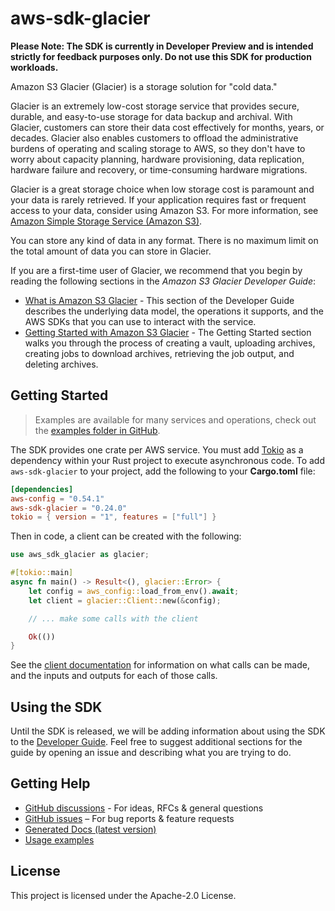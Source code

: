 # aws-sdk-glacier

**Please Note: The SDK is currently in Developer Preview and is intended strictly for
feedback purposes only. Do not use this SDK for production workloads.**

Amazon S3 Glacier (Glacier) is a storage solution for "cold data."

Glacier is an extremely low-cost storage service that provides secure, durable, and easy-to-use storage for data backup and archival. With Glacier, customers can store their data cost effectively for months, years, or decades. Glacier also enables customers to offload the administrative burdens of operating and scaling storage to AWS, so they don't have to worry about capacity planning, hardware provisioning, data replication, hardware failure and recovery, or time-consuming hardware migrations.

Glacier is a great storage choice when low storage cost is paramount and your data is rarely retrieved. If your application requires fast or frequent access to your data, consider using Amazon S3. For more information, see [Amazon Simple Storage Service (Amazon S3)](http://aws.amazon.com/s3/).

You can store any kind of data in any format. There is no maximum limit on the total amount of data you can store in Glacier.

If you are a first-time user of Glacier, we recommend that you begin by reading the following sections in the _Amazon S3 Glacier Developer Guide_:
  - [What is Amazon S3 Glacier](https://docs.aws.amazon.com/amazonglacier/latest/dev/introduction.html) - This section of the Developer Guide describes the underlying data model, the operations it supports, and the AWS SDKs that you can use to interact with the service.
  - [Getting Started with Amazon S3 Glacier](https://docs.aws.amazon.com/amazonglacier/latest/dev/amazon-glacier-getting-started.html) - The Getting Started section walks you through the process of creating a vault, uploading archives, creating jobs to download archives, retrieving the job output, and deleting archives.

## Getting Started

> Examples are available for many services and operations, check out the
> [examples folder in GitHub](https://github.com/awslabs/aws-sdk-rust/tree/main/examples).

The SDK provides one crate per AWS service. You must add [Tokio](https://crates.io/crates/tokio)
as a dependency within your Rust project to execute asynchronous code. To add `aws-sdk-glacier` to
your project, add the following to your **Cargo.toml** file:

```toml
[dependencies]
aws-config = "0.54.1"
aws-sdk-glacier = "0.24.0"
tokio = { version = "1", features = ["full"] }
```

Then in code, a client can be created with the following:

```rust
use aws_sdk_glacier as glacier;

#[tokio::main]
async fn main() -> Result<(), glacier::Error> {
    let config = aws_config::load_from_env().await;
    let client = glacier::Client::new(&config);

    // ... make some calls with the client

    Ok(())
}
```

See the [client documentation](https://docs.rs/aws-sdk-glacier/latest/aws_sdk_glacier/client/struct.Client.html)
for information on what calls can be made, and the inputs and outputs for each of those calls.

## Using the SDK

Until the SDK is released, we will be adding information about using the SDK to the
[Developer Guide](https://docs.aws.amazon.com/sdk-for-rust/latest/dg/welcome.html). Feel free to suggest
additional sections for the guide by opening an issue and describing what you are trying to do.

## Getting Help

* [GitHub discussions](https://github.com/awslabs/aws-sdk-rust/discussions) - For ideas, RFCs & general questions
* [GitHub issues](https://github.com/awslabs/aws-sdk-rust/issues/new/choose) – For bug reports & feature requests
* [Generated Docs (latest version)](https://awslabs.github.io/aws-sdk-rust/)
* [Usage examples](https://github.com/awslabs/aws-sdk-rust/tree/main/examples)

## License

This project is licensed under the Apache-2.0 License.

